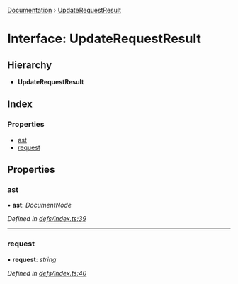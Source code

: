[Documentation](../README.md) › [UpdateRequestResult](updaterequestresult.md)

# Interface: UpdateRequestResult

## Hierarchy

* **UpdateRequestResult**

## Index

### Properties

* [ast](updaterequestresult.md#ast)
* [request](updaterequestresult.md#request)

## Properties

###  ast

• **ast**: *DocumentNode*

*Defined in [defs/index.ts:39](https://github.com/badbatch/graphql-box/blob/f1482f8/packages/request-parser/src/defs/index.ts#L39)*

___

###  request

• **request**: *string*

*Defined in [defs/index.ts:40](https://github.com/badbatch/graphql-box/blob/f1482f8/packages/request-parser/src/defs/index.ts#L40)*
